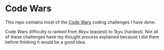 # Code Wars
This repo contains most of the [Code Wars](https://www.codewars.com/dashboard) coding challenges I have done.  

Code Wars difficulty is ranked from 8kyu (easiest) to 1kyu (hardest).
Not all of these challenges have my thought process explained because I did them before thinking it would be a good idea.
